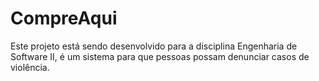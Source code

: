 # CompreAqui
Este projeto está sendo desenvolvido para a disciplina Engenharia de Software II, é um sistema para que pessoas possam denunciar casos de violência. 
